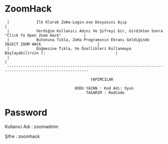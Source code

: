 # ZoomHack
     |            İlk Olarak ZoHa-Login.exe Dosyasını Açıp                                                    |
     |            Verdiğim Kullanıcı Adını Ve Şifreyi Gir, Girdikten Sonra "Click To Open Zoom Hack"          |
     |            Butonuna Tıkla, ZoHa Programının Ekranı Geldiğinde INJECT ZOOM HACK                         | 
     |            Düğmesine Tıkla, Ve Özellikleri Kullanmaya Başlayabilirsin (:                               |
     |                                                                                                        |
     ----------------------------------------------------------------------------------------------------------

                                          YAPIMCILAR

                                   KODU YAZAN : Kod Adı: Oyun
                                        TASARIM : RedCode
                                        

# Password
Kullanıcı Adı : zoomadmin

Şifre : zoomhack
